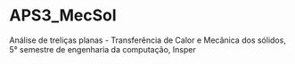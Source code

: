 # APS3_MecSol

Análise de treliças planas - Transferência de Calor e Mecânica dos sólidos, 5° semestre de engenharia da computação, Insper

